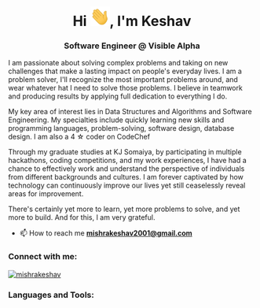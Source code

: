 <h1 align="center">Hi <img src="https://raw.githubusercontent.com/ABSphreak/ABSphreak/master/gifs/Hi.gif" width="40px" />, I'm Keshav</h1>
<h3 align="center">Software Engineer @ Visible Alpha</h3>

I am passionate about solving complex problems and taking on new challenges that make a lasting impact on people's everyday lives. I am a problem solver, I'll recognize the most important problems around, and wear whatever hat I need to solve those problems. I believe in teamwork and producing results by applying full dedication to everything I do.

My key area of interest lies in Data Structures and Algorithms and Software Engineering. 
My specialties include quickly learning new skills and programming languages, problem-solving, software design, database design. I am also a 4 ☆ coder on CodeChef 

Through my graduate studies at KJ Somaiya, by participating in multiple hackathons, coding competitions, and my work experiences, I have had a chance to effectively work and understand the perspective of individuals from different backgrounds and cultures. I am forever captivated by how technology can continuously improve our lives yet still ceaselessly reveal areas for improvement. 

There's certainly yet more to learn, yet more problems to solve, and yet more to build. And for this, I am very grateful.


- 📫 How to reach me **mishrakeshav2001@gmail.com**


<h3 align="left">Connect with me:</h3>
<p align="left">
<a href="https://www.linkedin.com/in/keshav-mishra-912728173/" target="blank"><img align="center" src="https://cdn.jsdelivr.net/npm/simple-icons@3.0.1/icons/linkedin.svg" alt="mishrakeshav" height="30" width="40" /></a>
</p>


<h3 align="left">Languages and Tools:</h3>


<p align="center">


